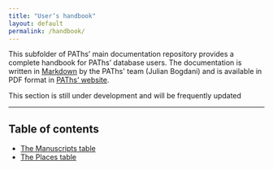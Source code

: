 ```yaml
---
title: "User‘s handbook"
layout: default
permalink: /handbook/
---
```


This subfolder of PAThs’ main documentation repository provides a complete
handbook for PAThs’ database users. The documentation is written in [Markdown](https://daringfireball.net/projects/markdown/)
by the PAThs' team (Julian Bogdani) and is available in PDF format in
[PAThs’ website](http://paths.uniroma1.it).

This section is still under development and will be frequently updated

---

## Table of contents

- [The Manuscripts table](manuscripts)
- [The Places table](places)
